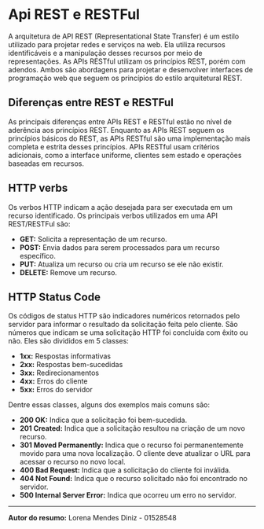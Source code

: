 # Api REST e RESTFul

A arquitetura de API REST (Representational State Transfer) é um estilo utilizado para projetar redes e serviços na web. Ela utiliza recursos identificáveis e a manipulação desses recursos por meio de representações. As APIs RESTful utilizam os princípios REST, porém com adendos. Ambos são abordagens para projetar e desenvolver interfaces de programação web que seguem os princípios do estilo arquitetural REST.

## Diferenças entre REST e RESTFul

As principais diferenças entre APIs REST e RESTful estão no nível de aderência aos princípios REST. Enquanto as APIs REST seguem os princípios básicos do REST, as APIs RESTful são uma implementação mais completa e estrita desses princípios. APIs RESTful usam critérios adicionais, como a interface uniforme, clientes sem estado e operações baseadas em recursos.

## HTTP verbs

Os verbos HTTP indicam a ação desejada para ser executada em um recurso identificado. Os principais verbos utilizados em uma API REST/RESTFul são:

- **GET:** Solicita a representação de um recurso.
- **POST:** Envia dados para serem processados para um recurso específico.
- **PUT:** Atualiza um recurso ou cria um recurso se ele não existir.
- **DELETE:** Remove um recurso.

## HTTP Status Code

Os códigos de status HTTP são indicadores numéricos retornados pelo servidor para informar o resultado da solicitação feita pelo cliente. São números que indicam se uma solicitação HTTP foi concluída com êxito ou não. Eles são divididos em 5 classes:

- **1xx:** Respostas informativas
- **2xx:** Respostas bem-sucedidas
- **3xx:** Redirecionamentos
- **4xx:** Erros do cliente
- **5xx:** Erros do servidor

Dentre essas classes, alguns dos exemplos mais comuns são:

- **200 OK:** Indica que a solicitação foi bem-sucedida.
- **201 Created:** Indica que a solicitação resultou na criação de um novo recurso.
- **301 Moved Permanently:** Indica que o recurso foi permanentemente movido para uma nova localização. O cliente deve atualizar o URL para acessar o recurso no novo local.
- **400 Bad Request:** Indica que a solicitação do cliente foi inválida.
- **404 Not Found:** Indica que o recurso solicitado não foi encontrado no servidor.
- **500 Internal Server Error:** Indica que ocorreu um erro no servidor.

---

**Autor do resumo:** Lorena Mendes Diniz - 01528548
